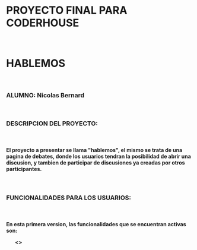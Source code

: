 <H1>PROYECTO FINAL PARA CODERHOUSE</H1>
<BR>
<H1>HABLEMOS</H1>
<BR>
<H3>ALUMNO: Nicolas Bernard</H3>
<br>
<h3>DESCRIPCION DEL PROYECTO:</h3>
<br>
<h4>El proyecto a presentar se llama <b>"hablemos"</b>, el mismo se trata de una pagina de debates, donde los usuarios
tendran la posibilidad de abrir una discusion, y tambien de participar de discusiones ya creadas por otros participantes.</h4>
<BR>
<h3>FUNCIONALIDADES PARA LOS USUARIOS:</h3>
<br>
<h4>En esta primera version, las funcionalidades que se encuentran activas son: <ul><></h4>